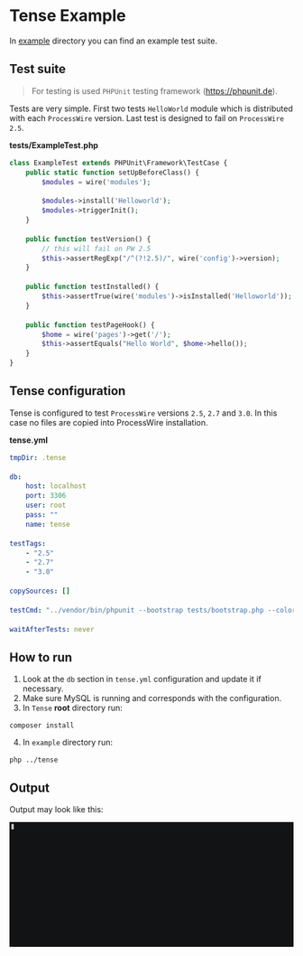 # Tense Example

In [example](https://github.com/uiii/tense/tree/master/example) directory you can find an example test suite.

## Test suite

> For testing is used `PHPUnit` testing framework (https://phpunit.de).

Tests are very simple. First two tests `HelloWorld` module which is distributed with each `ProcessWire` version.
Last test is designed to fail on `ProcessWire 2.5`.

**tests/ExampleTest.php**
```php
class ExampleTest extends PHPUnit\Framework\TestCase {
	public static function setUpBeforeClass() {
		$modules = wire('modules');

		$modules->install('Helloworld');
		$modules->triggerInit();
	}

	public function testVersion() {
		// this will fail on PW 2.5
		$this->assertRegExp("/^(?!2.5)/", wire('config')->version);
	}

	public function testInstalled() {
		$this->assertTrue(wire('modules')->isInstalled('Helloworld'));
	}

	public function testPageHook() {
		$home = wire('pages')->get('/');
		$this->assertEquals("Hello World", $home->hello());
	}
}
```

## Tense configuration

Tense is configured to test `ProcessWire` versions `2.5`, `2.7` and `3.0`. In this case no files are copied into ProcessWire installation.

**tense.yml**
```yaml
tmpDir: .tense

db:
	host: localhost
	port: 3306
	user: root
	pass: ""
	name: tense

testTags:
	- "2.5"
	- "2.7"
	- "3.0"

copySources: []

testCmd: "../vendor/bin/phpunit --bootstrap tests/bootstrap.php --colors tests/ExampleTest.php"

waitAfterTests: never
```

## How to run

1. Look at the `db` section in `tense.yml` configuration and update it if necessary.
2. Make sure MySQL is running and corresponds with the configuration.
3. In `Tense` **root** directory run:
```
composer install
```
4. In `example` directory run:
```
php ../tense
```

## Output

Output may look like this:

[![video](asciicast.gif)](https://asciinema.org/a/95368)